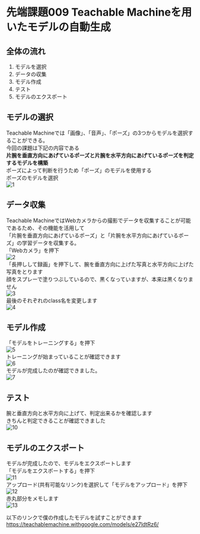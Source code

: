 # 先端課題009 Teachable Machineを用いたモデルの自動生成  
## 全体の流れ
1. モデルを選択
2. データの収集
3. モデル作成
4. テスト
5. モデルのエクスポート

## モデルの選択  
Teachable Machineでは「画像」、「音声」、「ポーズ」の3つからモデルを選択することができる。  
今回の課題は下記の内容である  
**片腕を垂直方向にあげているポーズと片腕を水平方向にあげているポーズを判定するモデルを構築**  
ポーズによって判断を行うため「ポーズ」のモデルを使用する  
ポーズのモデルを選択  
![1](https://user-images.githubusercontent.com/58333988/176896187-0fe784a2-16be-45ca-8f65-57635abff892.PNG)  

## データ収集  
Teachable MachineではWebカメラからの撮影でデータを収集することが可能であるため、その機能を活用して  
「片腕を垂直方向にあげているポーズ」と「片腕を水平方向にあげているポーズ」の学習データを収集する。  
「Webカメラ」を押下  
![2](https://user-images.githubusercontent.com/58333988/176896310-c71891b7-d7fb-4928-8608-dce5137789df.PNG)  
「長押しして録画」を押下して、腕を垂直方向に上げた写真と水平方向に上げた写真をとります    
顔をスプレーで塗りつぶしているので、黒くなっていますが、本来は黒くなりません  
![3](https://user-images.githubusercontent.com/58333988/176896910-0a5e6c6e-4f55-4fd7-9d31-31fe2db51bca.PNG)  
最後のそれぞれのclass名を変更します  
![4](https://user-images.githubusercontent.com/58333988/176898140-0b595f13-fdb6-4586-b600-1f8a49a31271.PNG)  


## モデル作成
「モデルをトレーニングする」を押下  
![5](https://user-images.githubusercontent.com/58333988/176898149-81ea8b9d-dc6f-478a-9595-dc824836a699.PNG)  
トレーニングが始まっていることが確認できます  
![6](https://user-images.githubusercontent.com/58333988/176898163-a2938acf-1a4c-4936-ac16-51adb06da56e.PNG)  
モデルが完成したのが確認できました。  
![7](https://user-images.githubusercontent.com/58333988/176899141-e8db9d41-ad3d-41b5-8bcd-1cdac8a9baf9.PNG)  


## テスト
腕と垂直方向と水平方向に上げて、判定出来るかを確認します  
きちんと判定できることが確認できました  
![10](https://user-images.githubusercontent.com/58333988/176899749-7c2150d0-8632-44fd-b467-264f323b5f45.PNG)  

## モデルのエクスポート
モデルが完成したので、モデルをエクスポートします  
「モデルをエクスポートする」を押下  
![11](https://user-images.githubusercontent.com/58333988/176900179-181a7852-b1a1-45ab-91ef-e2a27a8ad7a7.PNG)  
アップロード(共有可能なリンク)を選択して「モデルをアップロード」を押下  
![12](https://user-images.githubusercontent.com/58333988/176900310-b7dda63f-6cf7-4b38-89f4-16038ce9b3a2.PNG)  
赤丸部分をメモします  
![13](https://user-images.githubusercontent.com/58333988/176900459-3bf5ff45-b687-4f68-8012-b59da15e42b5.PNG)  

以下のリンクで僕の作成したモデルを試すことができます  
https://teachablemachine.withgoogle.com/models/e27ldtRz6/



